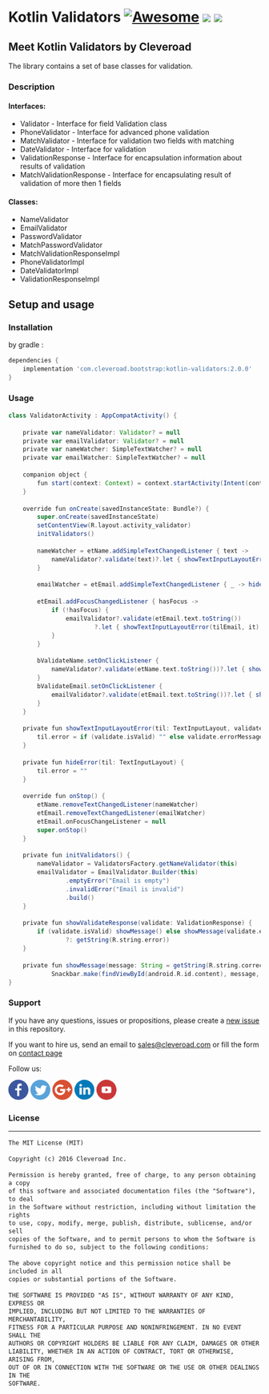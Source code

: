 # Kotlin Validators [![Awesome](https://cdn.rawgit.com/sindresorhus/awesome/d7305f38d29fed78fa85652e3a63e154dd8e8829/media/badge.svg)](https://github.com/sindresorhus/awesome) <img src="https://www.cleveroad.com/public/comercial/label-android.svg" height="19"> <a href="https://www.cleveroad.com/?utm_source=github&utm_medium=label&utm_campaign=contacts"><img src="https://www.cleveroad.com/public/comercial/label-cleveroad.svg" height="19"></a>

## Meet Kotlin Validators by Cleveroad

The library contains a set of base classes for validation.

### Description ###
#### Interfaces: ####

- Validator - Interface for field Validation class
- PhoneValidator - Interface for advanced phone validation
- MatchValidator - Interface for validation two fields with matching
- DateValidator - Interface for validation
- ValidationResponse - Interface for encapsulation information about results of validation
- MatchValidationResponse - Interface for encapsulating result of validation of more then 1 fields

#### Classes: ####

- NameValidator
- EmailValidator
- PasswordValidator
- MatchPasswordValidator
- MatchValidationResponseImpl
- PhoneValidatorImpl
- DateValidatorImpl
- ValidationResponseImpl

## Setup and usage
### Installation
by gradle : 
```groovy
dependencies {
    implementation 'com.cleveroad.bootstrap:kotlin-validators:2.0.0'
}
```

### Usage ###
```groovy
class ValidatorActivity : AppCompatActivity() {

    private var nameValidator: Validator? = null
    private var emailValidator: Validator? = null
    private var nameWatcher: SimpleTextWatcher? = null
    private var emailWatcher: SimpleTextWatcher? = null

    companion object {
        fun start(context: Context) = context.startActivity(Intent(context, ValidatorActivity::class.java))
    }

    override fun onCreate(savedInstanceState: Bundle?) {
        super.onCreate(savedInstanceState)
        setContentView(R.layout.activity_validator)
        initValidators()

        nameWatcher = etName.addSimpleTextChangedListener { text ->
            nameValidator?.validate(text)?.let { showTextInputLayoutError(tilName, it) }
        }

        emailWatcher = etEmail.addSimpleTextChangedListener { _ -> hideError(tilEmail) }

        etEmail.addFocusChangedListener { hasFocus ->
            if (!hasFocus) {
                emailValidator?.validate(etEmail.text.toString())
                        ?.let { showTextInputLayoutError(tilEmail, it) }
            }
        }

        bValidateName.setOnClickListener {
            nameValidator?.validate(etName.text.toString())?.let { showValidateResponse(it) }
        }
        bValidateEmail.setOnClickListener {
            emailValidator?.validate(etEmail.text.toString())?.let { showValidateResponse(it) }
        }
    }

    private fun showTextInputLayoutError(til: TextInputLayout, validate: ValidationResponse) {
        til.error = if (validate.isValid) "" else validate.errorMessage ?: getString(R.string.error)
    }

    private fun hideError(til: TextInputLayout) {
        til.error = ""
    }

    override fun onStop() {
        etName.removeTextChangedListener(nameWatcher)
        etEmail.removeTextChangedListener(emailWatcher)
        etEmail.onFocusChangeListener = null
        super.onStop()
    }

    private fun initValidators() {
        nameValidator = ValidatorsFactory.getNameValidator(this)
        emailValidator = EmailValidator.Builder(this)
                .emptyError("Email is empty")
                .invalidError("Email is invalid")
                .build()
    }

    private fun showValidateResponse(validate: ValidationResponse) {
        if (validate.isValid) showMessage() else showMessage(validate.errorMessage
                ?: getString(R.string.error))
    }

    private fun showMessage(message: String = getString(R.string.correct)) =
            Snackbar.make(findViewById(android.R.id.content), message, Snackbar.LENGTH_SHORT).show()
}
```

### Support ###
If you have any questions, issues or propositions, please create a <a href="../../issues/new">new issue</a> in this repository.

If you want to hire us, send an email to sales@cleveroad.com or fill the form on <a href="https://www.cleveroad.com/contact">contact page</a>

Follow us:

[![Awesome](/images/social/facebook.png)](https://www.facebook.com/cleveroadinc/)   [![Awesome](/images/social/twitter.png)](https://twitter.com/cleveroadinc)   [![Awesome](/images/social/google.png)](https://plus.google.com/+CleveroadInc)   [![Awesome](/images/social/linkedin.png)](https://www.linkedin.com/company/cleveroad-inc-)   [![Awesome](/images/social/youtube.png)](https://www.youtube.com/channel/UCFNHnq1sEtLiy0YCRHG2Vaw)
<br/>

### License ###
* * *
    The MIT License (MIT)
    
    Copyright (c) 2016 Cleveroad Inc.
    
    Permission is hereby granted, free of charge, to any person obtaining a copy
    of this software and associated documentation files (the "Software"), to deal
    in the Software without restriction, including without limitation the rights
    to use, copy, modify, merge, publish, distribute, sublicense, and/or sell
    copies of the Software, and to permit persons to whom the Software is
    furnished to do so, subject to the following conditions:
    
    The above copyright notice and this permission notice shall be included in all
    copies or substantial portions of the Software.
    
    THE SOFTWARE IS PROVIDED "AS IS", WITHOUT WARRANTY OF ANY KIND, EXPRESS OR
    IMPLIED, INCLUDING BUT NOT LIMITED TO THE WARRANTIES OF MERCHANTABILITY,
    FITNESS FOR A PARTICULAR PURPOSE AND NONINFRINGEMENT. IN NO EVENT SHALL THE
    AUTHORS OR COPYRIGHT HOLDERS BE LIABLE FOR ANY CLAIM, DAMAGES OR OTHER
    LIABILITY, WHETHER IN AN ACTION OF CONTRACT, TORT OR OTHERWISE, ARISING FROM,
    OUT OF OR IN CONNECTION WITH THE SOFTWARE OR THE USE OR OTHER DEALINGS IN THE
    SOFTWARE.
